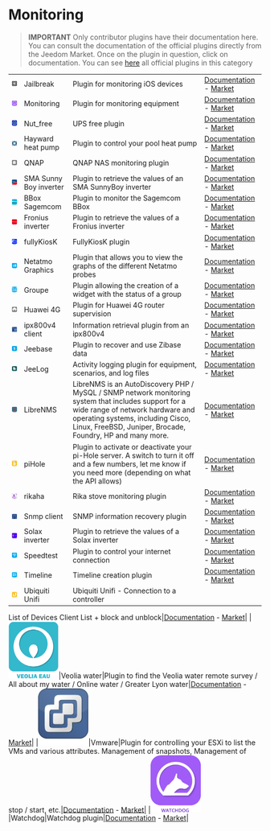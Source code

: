 
# Monitoring


>**IMPORTANT**
>Only contributor plugins have their documentation here. You can consult the documentation of the official plugins directly from the Jeedom Market. Once on the plugin in question, click on documentation.
>You can see [here](https://market.jeedom.com/index.php?v=d&p=market&type=plugin&categorie=monitoring) all official plugins in this category


| | | | |
|--- | --- | --- | ---|
|<img src="Jailbreak/Jailbreak_icon.png" class="pluginLogo" width="100" />|Jailbreak|Plugin for monitoring iOS devices|[Documentation](https://flobul.github.io/Jailbreak/en_US/) - [Market](https://market.jeedom.com/index.php?v=d&p=market_display&id=3928)|
|<img src="Monitoring/Monitoring_icon.png" class="pluginLogo" width="100" />|Monitoring|Plugin for monitoring equipment|[Documentation](https://surveillancestation.github.io/surveillancestation/monitoring/en_US/) - [Market](https://market.jeedom.com/index.php?v=d&p=market_display&id=282)|
|<img src="Nut_free/Nut_free_icon.png" class="pluginLogo" width="100" />|Nut_free|UPS free plugin|[Documentation](https://megastorage.github.io/Nut_Free) - [Market](https://market.jeedom.com/index.php?v=d&p=market_display&id=2855)|
|<img src="PaC_Hayward/PaC_Hayward_icon.png" class="pluginLogo" width="100" />|Hayward heat pump|Plugin to control your pool heat pump|[Documentation](https://yostone.github.io/Pac_Hayward/) - [Market](https://market.jeedom.com/index.php?v=d&p=market_display&id=3615)|
|<img src="QNAP/QNAP_icon.png" class="pluginLogo" width="100" />|QNAP|QNAP NAS monitoring plugin|[Documentation](https://tux1c0.github.io/plugin-qnap/en_US/) - [Market](https://market.jeedom.com/index.php?v=d&p=market_display&id=3327)|
|<img src="SMA_SunnyBoy/SMA_SunnyBoy_icon.png" class="pluginLogo" width="100" />|SMA Sunny Boy inverter|Plugin to retrieve the values of an SMA SunnyBoy inverter|[Documentation](https://sattaz.github.io/Jeedom_SMA_Sunny_Boy/en_US/) - [Market](https://market.jeedom.com/index.php?v=d&p=market_display&id=3760)|
|<img src="bbox_sagemcom/bbox_sagemcom_icon.png" class="pluginLogo" width="100" />|BBox Sagemcom|Plugin to monitor the Sagemcom BBox|[Documentation](https://alucard29.github.io/bbox_sagemcom/en_US/) - [Market](https://market.jeedom.com/index.php?v=d&p=market_display&id=1487)|
|<img src="fronius/fronius_icon.png" class="pluginLogo" width="100" />|Fronius inverter|Plugin to retrieve the values of a Fronius inverter|[Documentation](https://sattaz.github.io/Jeedom_Fronius/en_US/) - [Market](https://market.jeedom.com/index.php?v=d&p=market_display&id=3761)|
|<img src="fullyKiosK/fullyKiosK_icon.png" class="pluginLogo" width="100" />|fullyKiosK|FullyKiosK plugin|[Documentation](https://sebsst.github.io/fullyKiosK/en_US/) - [Market](https://market.jeedom.com/index.php?v=d&p=market_display&id=3406)|
|<img src="graphs/graphs_icon.png" class="pluginLogo" width="100" />|Netatmo Graphics|Plugin that allows you to view the graphs of the different Netatmo probes|[Documentation](https://zyg0m4t1k.github.io/graphs/en_US/) - [Market](https://market.jeedom.com/index.php?v=d&p=market_display&id=2101)|
|<img src="groupe/groupe_icon.png" class="pluginLogo" width="100" />|Groupe|Plugin allowing the creation of a widget with the status of a group|[Documentation](https://zyg0m4t1k.github.io/groupe/en_US/) - [Market](https://market.jeedom.com/index.php?v=d&p=market_display&id=2854)|
|<img src="huawei4g/huawei4g_icon.png" class="pluginLogo" width="100" />|Huawei 4G|Plugin for Huawei 4G router supervision|[Documentation](https://tux1c0.github.io/plugin-huawei4g/en_US/) - [Market](https://market.jeedom.com/index.php?v=d&p=market_display&id=3891)|
|<img src="ipx800v4ln/ipx800v4ln_icon.png" class="pluginLogo" width="100" />|ipx800v4 client|Information retrieval plugin from an ipx800v4|[Documentation](https://linuxnico.github.io/pluginIPX800V4/en_US/) - [Market](https://market.jeedom.com/index.php?v=d&p=market_display&id=3715)|
|<img src="jeebase/jeebase_icon.png" class="pluginLogo" width="100" />|Jeebase|Plugin to recover and use Zibase data|[Documentation](https://zyg0m4t1k.github.io/jeebase/en_US/) - [Market](https://market.jeedom.com/index.php?v=d&p=market_display&id=367)|
|<img src="jeelog/jeelog_icon.png" class="pluginLogo" width="100" />|JeeLog|Activity logging plugin for equipment, scenarios, and log files|[Documentation](https://kiboost.github.io/jeedom_docs/plugins/jeelog/en_US/) - [Market](https://market.jeedom.com/index.php?v=d&p=market_display&id=3362)|
|<img src="libreNMS/libreNMS_icon.png" class="pluginLogo" width="100" />|LibreNMS|LibreNMS is an AutoDiscovery PHP / MySQL / SNMP network monitoring system that includes support for a wide range of network hardware and operating systems, including Cisco, Linux, FreeBSD, Juniper, Brocade, Foundry, HP and many more.|[Documentation](https://mika-nt28.github.io/Documentations/libreNMS/en_US/) - [Market](https://market.jeedom.com/index.php?v=d&p=market_display&id=3446)|
|<img src="piHole/piHole_icon.png" class="pluginLogo" width="100" />|piHole|Plugin to activate or deactivate your pi-Hole server. A switch to turn it off and a few numbers, let me know if you need more (depending on what the API allows)|[Documentation](https://nebzhb.github.io/plugin-piHole/en_US/) - [Market](https://market.jeedom.com/index.php?v=d&p=market_display&id=3420)|
|<img src="rikaha/rikaha_icon.png" class="pluginLogo" width="100" />|rikaha|Rika stove monitoring plugin|[Documentation](https://openhautomation.github.io/rikaha/en_US/) - [Market](https://market.jeedom.com/index.php?v=d&p=market_display&id=3432)|
|<img src="snmp_client/snmp_client_icon.png" class="pluginLogo" width="100" />|Snmp client|SNMP information recovery plugin|[Documentation](https://linuxnico.github.io/pluginSNMP/en_US/) - [Market](https://market.jeedom.com/index.php?v=d&p=market_display&id=3705)|
|<img src="solax/solax_icon.png" class="pluginLogo" width="100" />|Solax inverter|Plugin to retrieve the values of a Solax inverter|[Documentation](https://sattaz.github.io/Jeedom_Solax/en_US/) - [Market](https://market.jeedom.com/index.php?v=d&p=market_display&id=3767)|
|<img src="speedtest/speedtest_icon.png" class="pluginLogo" width="100" />|Speedtest|Plugin to control your internet connection|[Documentation](https://zyg0m4t1k.github.io/speedtest/en_US/) - [Market](https://market.jeedom.com/index.php?v=d&p=market_display&id=2876)|
|<img src="timeline/timeline_icon.png" class="pluginLogo" width="100" />|Timeline|Timeline creation plugin|[Documentation](https://zyg0m4t1k.github.io/timeline/en_US/) - [Market](https://market.jeedom.com/index.php?v=d&p=market_display&id=2896)|
|<img src="unifi/unifi_icon.png" class="pluginLogo" width="100" />|Ubiquiti Unifi|Ubiquiti Unifi - Connection to a controller
List of Devices
Client List + block and unblock|[Documentation](https://nebzhb.github.io/jeedom_docs/plugins/unifi/en_US/) - [Market](https://market.jeedom.com/index.php?v=d&p=market_display&id=3433)|
|<img src="veolia_eau/veolia_eau_icon.png" class="pluginLogo" width="100" />|Veolia water|Plugin to find the Veolia water remote survey / All about my water / Online water / Greater Lyon water|[Documentation](https://NextDom.github.io/plugin-veolia_eau/fr_FR) - [Market](https://market.jeedom.com/index.php?v=d&p=market_display&id=2568)|
|<img src="vmware/vmware_icon.png" class="pluginLogo" width="100" />|Vmware|Plugin for controlling your ESXi to list the VMs and various attributes. Management of snapshots, Management of stop / start, etc.|[Documentation](https://taggou91.github.io/jeedom_docs/plugins/vmware/en_US/) - [Market](https://market.jeedom.com/index.php?v=d&p=market_display&id=3816)|
|<img src="watchdog/watchdog_icon.png" class="pluginLogo" width="100" />|Watchdog|Watchdog plugin|[Documentation](http://sigalou-domotique.fr/plugin-jeedom-watchdog/68-watchdog-documentation) - [Market](https://market.jeedom.com/index.php?v=d&p=market_display&id=3716)|

